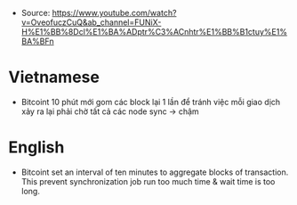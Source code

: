 - Source: https://www.youtube.com/watch?v=OveofuczCuQ&ab_channel=FUNiX-H%E1%BB%8Dcl%E1%BA%ADptr%C3%ACnhtr%E1%BB%B1ctuy%E1%BA%BFn

# Vietnamese
- Bitcoint 10 phút mới gom các block lại 1 lần để tránh việc mỗi giao dịch xảy ra lại phải chờ tất cả các node sync -> chậm

# English
- Bitcoint set an interval of ten minutes to aggregate blocks of transaction. This prevent synchronization job run too much time & wait time is too long.